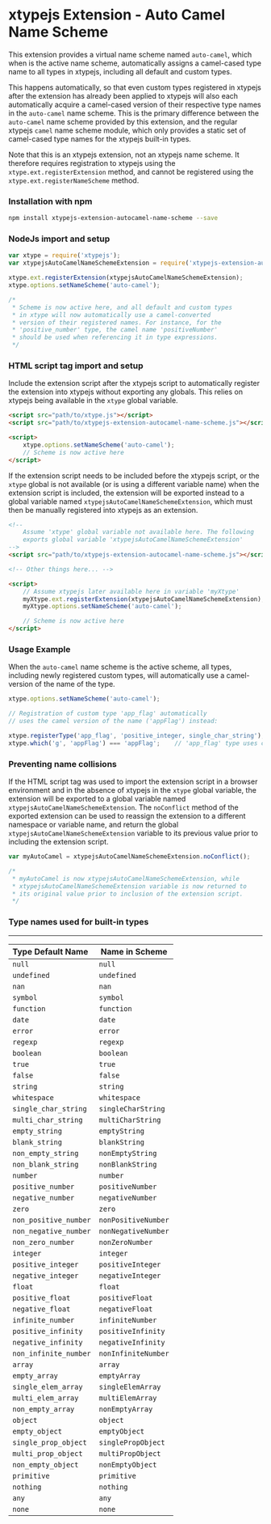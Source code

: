 # xtypejs Extension - Auto Camel Name Scheme

This extension provides a virtual name scheme named `auto-camel`, which when is the active name scheme, automatically assigns a camel-cased type name to all types in xtypejs, including all default and custom types.

This happens automatically, so that even custom types registered in xtypejs after the extension has already been applied to xtypejs will also each automatically acquire a camel-cased version of their respective type names in the `auto-camel` name scheme. This is the primary difference between the `auto-camel` name scheme provided by this extension, and the regular xtypejs `camel` name scheme module, which only provides a static set of camel-cased type names for the xtypejs built-in types.

Note that this is an xtypejs extension, not an xtypejs name scheme. It therefore requires registration to xtypejs using the `xtype.ext.registerExtension` method, and cannot be registered using the `xtype.ext.registerNameScheme` method.

### Installation with npm

```sh
npm install xtypejs-extension-autocamel-name-scheme --save
```

### NodeJs import and setup

```js
var xtype = require('xtypejs');
var xtypejsAutoCamelNameSchemeExtension = require('xtypejs-extension-autocamel-name-scheme');

xtype.ext.registerExtension(xtypejsAutoCamelNameSchemeExtension);
xtype.options.setNameScheme('auto-camel');

/*
 * Scheme is now active here, and all default and custom types
 * in xtype will now automatically use a camel-converted
 * version of their registered names. For instance, for the
 * 'positive_number' type, the camel name 'positiveNumber'
 * should be used when referencing it in type expressions.
 */
```

### HTML script tag import and setup

 Include the extension script after the xtypejs script to automatically register the extension into xtypejs without exporting any globals. This relies on xtypejs being available in the `xtype` global variable.

```html
<script src="path/to/xtype.js"></script>
<script src="path/to/xtypejs-extension-autocamel-name-scheme.js"></script>

<script>
    xtype.options.setNameScheme('auto-camel');
    // Scheme is now active here
</script>
```

If the extension script needs to be included before the xtypejs script, or the `xtype` global is not available (or is using a different variable name) when the extension script is included, the extension will be exported instead to a global variable named `xtypejsAutoCamelNameSchemeExtension`, which must then be manually registered into xtypejs as an extension.

```html
<!--
    Assume 'xtype' global variable not available here. The following
    exports global variable 'xtypejsAutoCamelNameSchemeExtension'
-->
<script src="path/to/xtypejs-extension-autocamel-name-scheme.js"></script>

<!-- Other things here... -->

<script>
    // Assume xtypejs later available here in variable 'myXtype'
    myXtype.ext.registerExtension(xtypejsAutoCamelNameSchemeExtension);
    myXtype.options.setNameScheme('auto-camel');

    // Scheme is now active here
</script>
```

### Usage Example

When the `auto-camel` name scheme is the active scheme, all types, including newly registered custom types, will automatically use a camel-version of the name of the type.

```js
xtype.options.setNameScheme('auto-camel');

// Registration of custom type 'app_flag' automatically
// uses the camel version of the name ('appFlag') instead:

xtype.registerType('app_flag', 'positive_integer, single_char_string');
xtype.which('g', 'appFlag') === 'appFlag';    // 'app_flag' type uses camel name 'appFlag'
```

### Preventing name collisions

If the HTML script tag was used to import the extension script in a browser environment and in the absence of xtypejs in the `xtype` global variable, the extension will be exported to a global variable named `xtypejsAutoCamelNameSchemeExtension`. The `noConflict` method of the exported extension can be used to reassign the extension to a different namespace or variable name, and return the global `xtypejsAutoCamelNameSchemeExtension` variable to its previous value prior to including the extension script.

```js
var myAutoCamel = xtypejsAutoCamelNameSchemeExtension.noConflict();

/*
 * myAutoCamel is now xtypejsAutoCamelNameSchemeExtension, while 
 * xtypejsAutoCamelNameSchemeExtension variable is now returned to
 * its original value prior to inclusion of the extension script.
 */ 
```

### Type names used for built-in types
---

Type Default Name    | Name in Scheme
:------------------  | ------------
`null`               | `null`
`undefined`          | `undefined`
`nan`                | `nan`
`symbol`             | `symbol`
`function`           | `function`
`date`               | `date`
`error`              | `error`
`regexp`             | `regexp`
`boolean`            | `boolean`
`true`               | `true`
`false`              | `false`
`string`             | `string`
`whitespace`         | `whitespace`
`single_char_string` | `singleCharString`
`multi_char_string`  | `multiCharString`
`empty_string`       | `emptyString`
`blank_string`       | `blankString`
`non_empty_string`   | `nonEmptyString`
`non_blank_string`   | `nonBlankString`
`number`             | `number`
`positive_number`    | `positiveNumber`
`negative_number`    | `negativeNumber`
`zero`               | `zero`
`non_positive_number`| `nonPositiveNumber`
`non_negative_number`| `nonNegativeNumber`
`non_zero_number`    | `nonZeroNumber`
`integer`            | `integer`
`positive_integer`   | `positiveInteger`
`negative_integer`   | `negativeInteger`
`float`              | `float`
`positive_float`     | `positiveFloat`
`negative_float`     | `negativeFloat`
`infinite_number`    | `infiniteNumber`
`positive_infinity`  | `positiveInfinity`
`negative_infinity`  | `negativeInfinity`
`non_infinite_number`| `nonInfiniteNumber`
`array`              | `array`
`empty_array`        | `emptyArray`
`single_elem_array`  | `singleElemArray`
`multi_elem_array`   | `multiElemArray`
`non_empty_array`    | `nonEmptyArray`
`object`             | `object`
`empty_object`       | `emptyObject`
`single_prop_object` | `singlePropObject`
`multi_prop_object`  | `multiPropObject`
`non_empty_object`   | `nonEmptyObject`
`primitive`          | `primitive`
`nothing`            | `nothing`
`any`                | `any`
`none`               | `none`